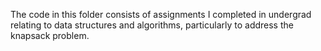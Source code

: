 The code in this folder consists of assignments I completed in undergrad relating to data structures and algorithms, particularly to address the knapsack problem.
